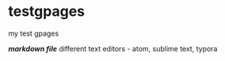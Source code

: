 # testgpages
my test gpages

***markdown file***
different text editors - atom, sublime text, typora
